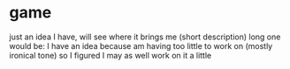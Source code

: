 # game
just an idea I have, will see where it brings me (short description)
long one would be: I have an idea because am having too little to work on (mostly ironical tone) so I figured I may as well work on it a little
